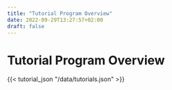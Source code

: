 ```yaml
---
title: "Tutorial Program Overview"
date: 2022-09-29T13:27:57+02:00
draft: false
---
```

# Tutorial Program Overview


{{< tutorial_json "/data/tutorials.json" >}}


